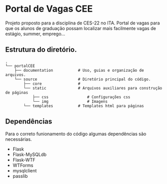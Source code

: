# Portal de Vagas CEE

Projeto proposto para a disciplina de CES-22 no ITA. Portal de vagas
para que os alunos de graduação possam localizar mais facilmente
vagas de estágio, summer, emprego...


## Estrutura do diretório.

```
.
└── portalCEE
    ├── documentation           # Uso, guias e organização de arquivos.
    └── source                  # Diretório principal do código.
        ├── core                #
        └── static              # Arquivos auxiliares para construção de páginas
            ├── css                 # Configurações css
            └── img                 # Imagens
        └── templates           # Templates html para páginas
```


## Dependências

Para o correto funionamento do código algumas dependências são necessárias.

- Flask
- Flask-MySQLdb
- Flask-WTF
- WTForms
- mysqlclient
- passlib
